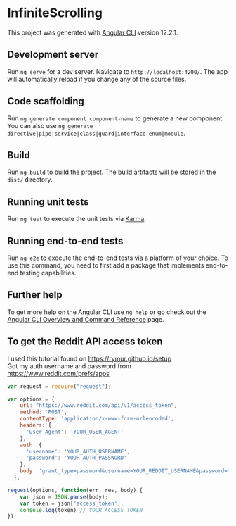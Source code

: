 # InfiniteScrolling

This project was generated with [Angular CLI](https://github.com/angular/angular-cli) version 12.2.1.

## Development server

Run `ng serve` for a dev server. Navigate to `http://localhost:4200/`. The app will automatically reload if you change any of the source files.

## Code scaffolding

Run `ng generate component component-name` to generate a new component. You can also use `ng generate directive|pipe|service|class|guard|interface|enum|module`.

## Build

Run `ng build` to build the project. The build artifacts will be stored in the `dist/` directory.

## Running unit tests

Run `ng test` to execute the unit tests via [Karma](https://karma-runner.github.io).

## Running end-to-end tests

Run `ng e2e` to execute the end-to-end tests via a platform of your choice. To use this command, you need to first add a package that implements end-to-end testing capabilities.

## Further help

To get more help on the Angular CLI use `ng help` or go check out the [Angular CLI Overview and Command Reference](https://angular.io/cli) page.

## To get the Reddit API access token
I used this tutorial found on https://rymur.github.io/setup \
Got my auth username and password from https://www.reddit.com/prefs/apps
```js
var request = require("request");

var options = {
    url: "https://www.reddit.com/api/v1/access_token",
    method: 'POST',
    contentType: 'application/x-www-form-urlencoded',
    headers: {
      'User-Agent': 'YOUR_USER_AGENT'
    },
    auth: {
      'username': 'YOUR_AUTH_USERNAME',
      'password': 'YOUR_AUTH_PASSWORD'
    },
    body: 'grant_type=password&username=YOUR_REDDIT_USERNAME&password=YOUR_REDDIT_PASSWORD',
  };

request(options, function(err, res, body) {
    var json = JSON.parse(body);
    var token = json['access_token'];
    console.log(token) // YOUR_ACCESS_TOKEN
});
```

